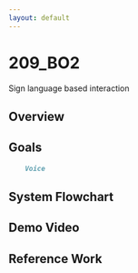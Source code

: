 ```yaml
---
layout: default
---
```


# 209_BO2
Sign language based interaction

## Overview

## Goals

```markdown
    Voice 
```

## System Flowchart

## Demo Video

## Reference Work
